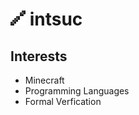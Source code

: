 # ![](https://github.com/intsuc/intsuc/blob/main/intsuc.png) intsuc

## Interests
- Minecraft
- Programming Languages
- Formal Verfication
